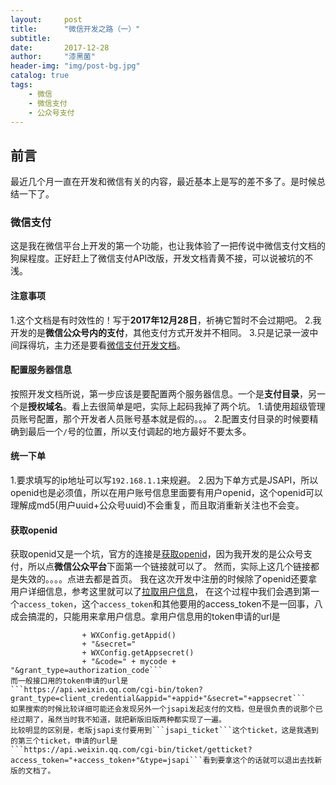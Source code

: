 ```yaml
---
layout:     post
title:      "微信开发之路（一）"
subtitle:   
date:       2017-12-28
author:     "漆黑菌"
header-img: "img/post-bg.jpg"
catalog: true
tags:
    - 微信
    - 微信支付
    - 公众号支付
---
```


## 前言
最近几个月一直在开发和微信有关的内容，最近基本上是写的差不多了。是时候总结一下了。

### 微信支付
这是我在微信平台上开发的第一个功能，也让我体验了一把传说中微信支付文档的狗屎程度。正好赶上了微信支付API改版，开发文档青黄不接，可以说被坑的不浅。

#### 注意事项
1.这个文档是有时效性的！写于**2017年12月28日**，祈祷它暂时不会过期吧。
2.我开发的是**微信公众号内的支付**，其他支付方式开发并不相同。
3.只是记录一波中间踩得坑，主力还是要看[微信支付开发文档](https://pay.weixin.qq.com/wiki/doc/api/jsapi.php?chapter=7_1)。

#### 配置服务器信息
按照开发文档所说，第一步应该是要配置两个服务器信息。一个是**支付目录**，另一个是**授权域名**。看上去很简单是吧，实际上起码我掉了两个坑。
1.请使用超级管理员账号配置，那个开发者人员账号基本就是假的。。。
2.配置支付目录的时候要精确到最后一个```/```号的位置，所以支付调起的地方最好不要太多。

#### 统一下单
1.要求填写的ip地址可以写```192.168.1.1```来规避。
2.因为下单方式是JSAPI，所以openid也是必须值，所以在用户账号信息里面要有用户openid，这个openid可以理解成md5(用户uuid+公众号uuid)不会重复，而且取消重新关注也不会变。

#### 获取openid
获取openid又是一个坑，官方的连接是[获取openid](https://pay.weixin.qq.com/wiki/doc/api/jsapi.php?chapter=4_4)，因为我开发的是公众号支付，所以点**微信公众平台**下面第一个链接就可以了。
然而，实际上这几个链接都是失效的。。。。点进去都是首页。 我在这次开发中注册的时候除了openid还要拿用户详细信息，参考这里就可以了[拉取用户信息](https://mp.weixin.qq.com/wiki?t=resource/res_main&id=mp1421140842)，
在这个过程中我们会遇到第一个```access_token```，这个```access_token```和其他要用的access_token不是一回事，八成会搞混的，只能用来拿用户信息。拿用户信息用的token申请的url是
```https://api.weixin.qq.com/sns/oauth2/access_token?appid="
				+ WXConfig.getAppid()
				+ "&secret="
				+ WXConfig.getAppsecret()
				+ "&code=" + mycode + "&grant_type=authorization_code```
而一般接口用的token申请的url是
```https://api.weixin.qq.com/cgi-bin/token?grant_type=client_credential&appid="+appid+"&secret="+appsecret```
如果搜索的时候比较详细可能还会发现另外一个jsapi发起支付的文档，但是很负责的说那个已经过期了，虽然当时我不知道，就把新版旧版两种都实现了一遍。
比较明显的区别是，老版jsapi支付要用到```jsapi_ticket```这个ticket，这是我遇到的第三个ticket，申请的url是
```https://api.weixin.qq.com/cgi-bin/ticket/getticket?access_token="+access_token+"&type=jsapi```看到要拿这个的话就可以退出去找新版的文档了。

